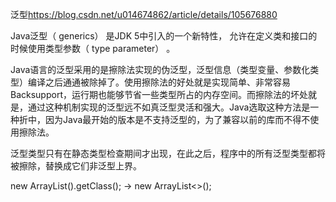 泛型<https://blog.csdn.net/u014674862/article/details/105676880>

Java泛型（ generics） 是JDK 5中引⼊的⼀个新特性， 允许在定义类和接口的时候使⽤类型参数（ type parameter） 。

Java语言的泛型采用的是擦除法实现的伪泛型，泛型信息（类型变量、参数化类型）编译之后通通被除掉了。使用擦除法的好处就是实现简单、非常容易Backsupport，运行期也能够节省一些类型所占的内存空间。而擦除法的坏处就是，通过这种机制实现的泛型远不如真泛型灵活和强大。Java选取这种方法是一种折中，因为Java最开始的版本是不支持泛型的，为了兼容以前的库而不得不使用擦除法。

泛型类型只有在静态类型检查期间才出现，在此之后，程序中的所有泛型类型都将被擦除，替换成它们非泛型上界。

new ArrayList<String>().getClass(); -> new ArrayList<>();

